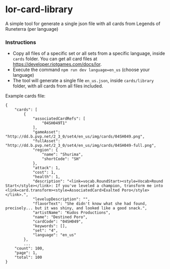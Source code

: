 # lor-card-library
A simple tool for generate a single json file with all cards from Legends of Runeterra (per language)

### Instructions

- Copy all files of a specific set or all sets from a specific language, inside `cards` folder. You can get all card files at https://developer.riotgames.com/docs/lor.
- Execute the command `npm run dev language=en_us` (choose your language)
- The tool will generate a single file `en_us.json`, inside `cards/library` folder, with all cards from all files included. 

Example cards file:
```
{
    "cards": [
        {
            "associatedCardRefs": [
                "04SH049T1"
            ],
            "gameAsset": "http://dd.b.pvp.net/2_3_0/set4/en_us/img/cards/04SH049.png",
            "fullAsset": "http://dd.b.pvp.net/2_3_0/set4/en_us/img/cards/04SH049-full.png",
            "region": {
                "name": "Shurima",
                "shortCode": "SH"
            },
            "attack": 1,
            "cost": 1,
            "health": 1,
            "description": "<link=vocab.RoundStart><style=Vocab>Round Start</style></link>: If you've leveled a champion, transform me into <link=card.transform><style=AssociatedCard>Exalted Poro</style></link>.",
            "levelupDescription": "",
            "flavorText": "She didn't know what she had found, precisely... but it was shiny, and looked like a good snack.",
            "artistName": "Kudos Productions",
            "name": "Destined Poro",
            "cardCode": "04SH049",
            "keywords": [],
            "set": "4",
            "language": "en_us"
        },
        ...
    "count": 100,
    "page": 1,
    "total": 100
}
```